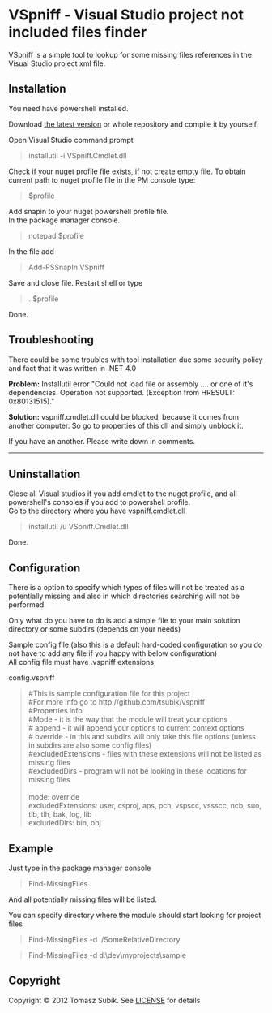 VSpniff - Visual Studio project not included files finder
=========================

VSpniff is a simple tool to lookup for some missing files references in the Visual Studio project xml file. 

Installation
-----------

You need have powershell installed.

Download [the latest version](https://github.com/downloads/tsubik/VSpniff/vspniff_1.0.zip) or whole repository and compile it by yourself.

Open Visual Studio command prompt 

<blockquote>
installutil -i VSpniff.Cmdlet.dll
</blockquote>

Check if your nuget profile file exists, if not create empty file. To obtain current path to nuget profile file in the PM console type:

<blockquote>
$profile
</blockquote> 

Add snapin to your nuget powershell profile file.<br> 
In the package manager console.

<blockquote>
notepad $profile
</blockquote> 

In the file add

<blockquote>
Add-PSSnapIn VSpniff
</blockquote>

Save and close file. Restart shell or type

<blockquote>
. $profile
</blockquote>

Done.

Troubleshooting
--------------

There could be some troubles with tool installation due some security policy and fact that it was written in .NET 4.0

**Problem:** Installutil error "Could not load file or assembly .... or one of it's dependencies. Operation not supported. (Exception from HRESULT: 0x80131515)."

**Solution:** vspniff.cmdlet.dll could be blocked, because it comes from another computer. So go to properties of this dll and simply unblock it.

If you have an another. Please write down in comments.

-----






Uninstallation
-------------

Close all Visual studios if you add cmdlet to the nuget profile, and all powershell's consoles if you add to powershell profile.<br>
Go to the directory where you have vspniff.cmdlet.dll
<blockquote>
installutil /u VSpniff.Cmdlet.dll
</blockquote>

Done.

Configuration
-------------

There is a option to specify which types of files will not be treated as a potentially missing and also in which directories searching will not be performed.

Only what do you have to do is add a simple file to your main solution directory or some subdirs (depends on your needs)


Sample config file (also this is a default hard-coded configuration so you do not have to add any file if you happy with below configuration)<br>
All config file must have .vspniff extensions

config.vspniff
<blockquote>
#This is sample configuration file for this project<br>
#For more info go to http://github.com/tsubik/vspniff<br>
#Properties info<br>
#Mode - it is the way that the module will treat your options<br>
# append  - it will append your options to current context options<br>
# override  - in this and subdirs will only take this file options (unless in subdirs are also some config files)<br> 
#excludedExtensions - files with these extensions will not be listed as missing files<br>
#excludedDirs - program will not be looking in these locations for missing files<br>
<br>
mode: override<br>
excludedExtensions: user, csproj, aps, pch, vspscc, vssscc, ncb, suo, tlb, tlh, bak, log, lib<br>
excludedDirs: bin, obj<br>
</blockquote>

Example
-------

Just type in the package manager console

<blockquote>
Find-MissingFiles
</blockquote>

And all potentially missing files will be listed.

You can specify directory where the module should start looking for project files

<blockquote>
Find-MissingFiles -d ./SomeRelativeDirectory
</blockquote>

<blockquote>
Find-MissingFiles -d d:\dev\myprojects\sample
</blockquote>

Copyright
--------
Copyright © 2012 Tomasz Subik. See [LICENSE](http://github.com/tsubik/) for details